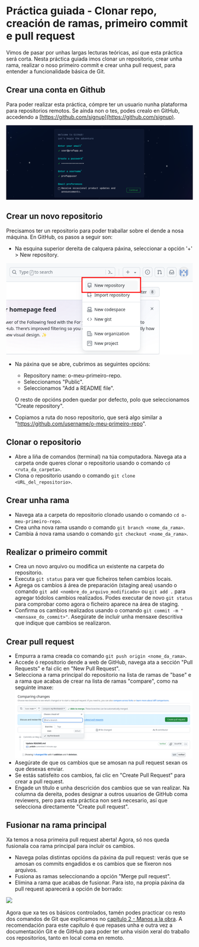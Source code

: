 # Práctica guiada - Clonar repo, creación de ramas, primeiro commit e pull request

Vimos de pasar por unhas largas lecturas teóricas, así que esta práctica será corta. Nesta práctica guiada imos clonar un repositorio, crear unha rama, realizar o noso primeiro commit e crear unha pull request, para entender a funcionalidade básica de Git.

## Crear una conta en Github

Para poder realizar esta práctica, cómpre ter un usuario nunha plataforma para repositorios remotos. Se aínda non o tes, podes crealo en GitHub, accedendo a [https://github.com/signup](https://github.com/signup).

<div style="text-align: center;">
  <div style="margin: 0 auto;">

![](../_media/02_hands_on/github-signup.png)

  </div>
</div>

## Crear un novo repositorio

Precisamos ter un repositorio para poder traballar sobre el dende a nosa máquina. En GitHub, os pasos a seguir son:

- Na esquina superior dereita de calquera páxina, seleccionar a opción '+' > New repository.

<div style="text-align: center;">
  <div style="margin: 0 auto;">

![](../_media/02_hands_on/github-create-repo.png)

  </div>
</div>

- Na páxina que se abre, cubrimos as seguintes opcións:

  - Repository name: o-meu-primeiro-repo.
  - Seleccionamos "Public".
  - Seleccionamos "Add a README file".

  O resto de opcións poden quedar por defecto, polo que seleccionamos "Create repository".

- Copiamos a ruta do noso repositorio, que será algo similar a "https://github.com/username/o-meu-primeiro-repo".

## Clonar o repositorio

- Abre a liña de comandos (terminal) na túa computadora. Navega ata a carpeta onde queres clonar o repositorio usando o comando `cd <ruta_da_carpeta>`.
- Clona o repositorio usando o comando `git clone <URL_del_repositorio>`.

## Crear unha rama

- Navega ata a carpeta do repositorio clonado usando o comando `cd o-meu-primeiro-repo`.
- Crea unha nova rama usando o comando `git branch <nome_da_rama>`.
- Cambia á nova rama usando o comando `git checkout <nome_da_rama>`.

## Realizar o primeiro commit

- Crea un novo arquivo ou modifica un existente na carpeta do repositorio.
- Executa `git status` para ver que ficheiros teñen cambios locais.
- Agrega os cambios á área de preparación (staging area) usando o comando `git add <nombre_do_arquivo_modificado>` ou `git add .` para agregar tódolos cambios realizados. Podes executar de novo `git status` para comprobar como agora o ficheiro aparece na área de staging.
- Confirma os cambios realizados usando o comando `git commit -m "<mensaxe_do_commit>"`. Asegúrate de incluír unha mensaxe descritiva que indique que cambios se realizaron.

## Crear pull request

- Empurra a rama creada co comando `git push origin <nome_da_rama>`.
- Accede ó repositorio dende a web de GitHub, navega ata a sección "Pull Requests" e fai clic en "New Pull Request".
- Selecciona a rama principal do repositorio na lista de ramas de "base" e a rama que acabas de crear na lista de ramas "compare", como na seguinte imaxe:
![](../_media/02_hands_on/github-pr.png)
- Asegúrate de que os cambios que se amosan na pull request sexan os que desexas enviar.
- Se estás satisfeito cos cambios, fai clic en "Create Pull Request" para crear a pull request.
- Engade un título e unha descrición dos cambios que se van realizar. Na columna da dereita, podes designar a outros usuarios de GitHub coma reviewers, pero para esta práctica non será necesario, así que selecciona directamente "Create pull request".


## Fusionar na rama principal

Xa temos a nosa primeira pull request aberta! Agora, só nos queda fusionala coa rama principal para incluír os cambios.

- Navega polas distintas opcións da páxina da pull request: verás que se amosan os commits engadidos e os cambios que se fixeron nos arquivos.
- Fusiona as ramas seleccionando a opción "Merge pull request".
- Elimina a rama que acabas de fusionar. Para isto, na propia páxina da pull request aparecerá a opción de borrado:

![](../../_media/02_hands_on/github-delete-branch.png)

Agora que xa tes os básicos controlados, tamén podes practicar co resto dos comandos de Git que explicamos no [capítulo 2 - Manos a la obra](02_basic_commands.md). A recomendación para este capítulo é que repases unha e outra vez a documentación Git e de GitHub para poder ter unha visión xeral do traballo cos repositorios, tanto en local coma en remoto.
